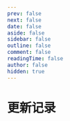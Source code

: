 ```yaml
---
prev: false
next: false
date: false
aside: false
sidebar: false
outline: false
comment: false
readingTime: false
author: false
hidden: true
---
```


<script setup>
import { ref } from 'vue';
import { ElTag } from 'element-plus';

const logList = ref([])

const allDocs = [...window.docs].filter(item => !item.meta.hidden)
                .sort((a, b) => b.meta.date.localeCompare(a.meta.date))
                .map(item => ({ ...item, ...item.meta,date: item.meta.date.slice(0, 10) }));


const allDocsRes = {};
allDocs.forEach((item) => {
  if (!allDocsRes[item.date]) allDocsRes[item.date] = [];
  allDocsRes[item.date].push(item);
});
logList.value = allDocsRes

const getTag = (str) => {
  if(str.startsWith('/notes/')) return '发表了一篇笔记'
  if(str.startsWith('/wtf/')) return '记录了一个问题'
  return '发表了一篇笔记'
}

const tagType = ['primary', 'success', 'warning', 'danger']

</script>

# 更新记录

<template v-for="(item, key) in logList" :key="key">
  <h2>{{ key }}</h2>

  <ul>
    <li v-for="doc in item" :key="doc.route" style="position: relative;">
      {{ getTag(doc.route) }} 快来瞅瞅 👀 <a :href="doc.route">《{{ doc.title }}》</a>
      <span style="position: absolute; top: -1px;right: 0;">
        <template v-for="(tag, i) in doc.tag" :key="i" >
          <el-tag :type="tagType[i % tagType.length] || 'primary'" size="small" style="margin-right: 3px">{{ tag }}</el-tag>
        </template>
      </span>
    </li>
  </ul>
</template>
